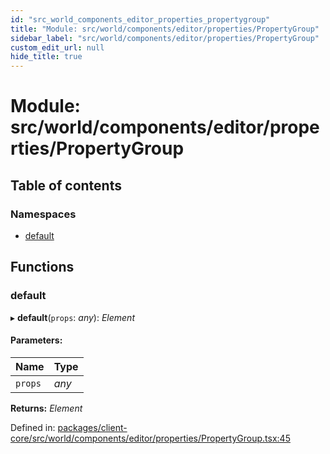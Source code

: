 ```yaml
---
id: "src_world_components_editor_properties_propertygroup"
title: "Module: src/world/components/editor/properties/PropertyGroup"
sidebar_label: "src/world/components/editor/properties/PropertyGroup"
custom_edit_url: null
hide_title: true
---
```


# Module: src/world/components/editor/properties/PropertyGroup

## Table of contents

### Namespaces

- [default](src_world_components_editor_properties_propertygroup.default.md)

## Functions

### default

▸ **default**(`props`: *any*): *Element*

#### Parameters:

Name | Type |
:------ | :------ |
`props` | *any* |

**Returns:** *Element*

Defined in: [packages/client-core/src/world/components/editor/properties/PropertyGroup.tsx:45](https://github.com/xr3ngine/xr3ngine/blob/65dfcf39a/packages/client-core/src/world/components/editor/properties/PropertyGroup.tsx#L45)
